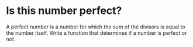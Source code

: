 # Is this number perfect?

A perfect number is a number for which the sum of the divisors is equal to the number itself.
Write a function that determines if a number is perfect or not.
